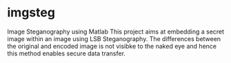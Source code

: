 # imgsteg
Image Steganography using Matlab
This project aims at embedding a secret image within an image using LSB Steganography.
The differences between the original and encoded image is not visibke to the naked eye and hence this method enables secure data transfer.

